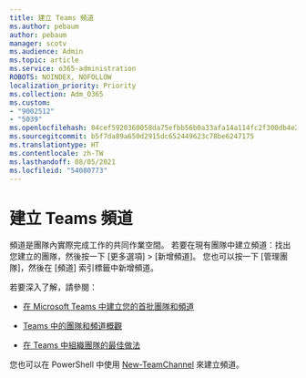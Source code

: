 ```yaml
---
title: 建立 Teams 頻道
ms.author: pebaum
author: pebaum
manager: scotv
ms.audience: Admin
ms.topic: article
ms.service: o365-administration
ROBOTS: NOINDEX, NOFOLLOW
localization_priority: Priority
ms.collection: Adm_O365
ms.custom:
- "9002512"
- "5039"
ms.openlocfilehash: 04cef5920360058da75efbb56b0a33afa14a114fc2f300db4e26cdd8eef1aee2
ms.sourcegitcommit: b5f7da89a650d2915dc652449623c78be6247175
ms.translationtype: HT
ms.contentlocale: zh-TW
ms.lasthandoff: 08/05/2021
ms.locfileid: "54080773"
---
```

# <a name="create-a-teams-channel"></a>建立 Teams 頻道

頻道是團隊內實際完成工作的共同作業空間。 若要在現有團隊中建立頻道：找出您建立的團隊，然後按一下 [更多選項] > [新增頻道]。 您也可以按一下 [管理團隊]，然後在 [頻道] 索引標籤中新增頻道。

若要深入了解，請參閱：

- [在 Microsoft Teams 中建立您的首批團隊和頻道](https://docs.microsoft.com/MicrosoftTeams/get-started-with-teams-create-your-first-teams-and-channels)

- [Teams 中的團隊和頻道概觀](https://docs.microsoft.com/microsoftteams/teams-channels-overview)

- [在 Teams 中組織團隊的最佳做法](https://docs.microsoft.com/MicrosoftTeams/best-practices-organizing)

您也可以在 PowerShell 中使用 [New-TeamChannel](https://docs.microsoft.com/powershell/module/teams/new-teamchannel?view=teams-ps) 來建立頻道。 
